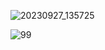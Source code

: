 ![20230927_135725](https://github.com/user-attachments/assets/6d7bee87-ae72-40c7-af73-6cfd82e9a088)

![99](https://github.com/user-attachments/assets/be95d733-eb16-4879-bdc3-9958a54f4570)
